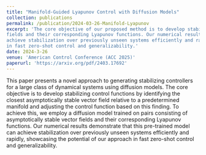 ```yaml
---
title: "Manifold-Guided Lyapunov Control with Diffusion Models"
collection: publications
permalink: /publication/2024-03-26-Manifold-Lyapunov
excerpt: 'The core objective of our proposed method is to develop stabilizing control functions by identifying the closest asymptotically stable vector field relative to a predetermined manifold and adjusting the control function based on this finding. To achieve this, we employ a diffusion model trained on pairs consisting of asymptotically stable vector
fields and their corresponding Lyapunov functions. Our numerical results demonstrate that this pre-trained model can
achieve stabilization over previously unseen systems efficiently and rapidly, showcasing the potential of our approach
in fast zero-shot control and generalizability.'
date: 2024-3-26
venue: 'American Control Conference (ACC 2025)'
paperurl: 'https://arxiv.org/pdf/2403.17692'
---
```

This paper presents a novel approach to generating stabilizing controllers for a large class of dynamical systems
using diffusion models. The core objective is to develop stabilizing control functions by identifying the closest
asymptotically stable vector field relative to a predetermined manifold and adjusting the control function based on
this finding. To achieve this, we employ a diffusion model trained on pairs consisting of asymptotically stable vector
fields and their corresponding Lyapunov functions. Our numerical results demonstrate that this pre-trained model can
achieve stabilization over previously unseen systems efficiently and rapidly, showcasing the potential of our approach
in fast zero-shot control and generalizability.